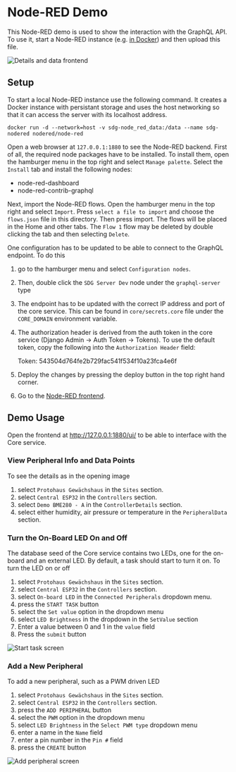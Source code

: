 # Node-RED Demo

This Node-RED demo is used to show the interaction with the GraphQL API. To use it, start a Node-RED instance (e.g. [in Docker](https://nodered.org/docs/getting-started/docker)) and then upload this file.

![Details and data frontend](./doc/details_and_data.png "Sites, controllers and peripheral overview")

## Setup

To start a local Node-RED instance use the following command. It creates a Docker instance with persistant storage and uses the host networking so that it can access the server with its localhost address.

    docker run -d --network=host -v sdg-node_red_data:/data --name sdg-nodered nodered/node-red

Open a web browser at `127.0.0.1:1880` to see the Node-RED backend. First of all, the required node packages have to be installed. To install them, open the hamburger menu in the top right and select `Manage palette`. Select the `Install` tab and install the following nodes:

- node-red-dashboard
- node-red-contrib-graphql

Next, import the Node-RED flows. Open the hamburger menu in the top right and select `Import`. Press `select a file to import` and choose the `flows.json` file in this directory. Then press import. The flows will be placed in the Home and other tabs. The `Flow 1` flow may be deleted by double clicking the tab and then selecting `Delete`.

One configuration has to be updated to be able to connect to the GraphQL endpoint. To do this
1. go to the hamburger menu and select `Configuration nodes`.
2. Then, double click the `SDG Server Dev` node under the `graphql-server` type
3. The endpoint has to be updated with the correct IP address and port of the core service. This can be found in `core/secrets.core` file under the `CORE_DOMAIN` environment variable.
4. The authorization header is derived from the auth token in the core service (Django Admin → Auth Token → Tokens). To use the default token, copy the following into the `Authorization Header` field:

    Token: 543504d764fe2b729fac541f534f10a23fca4e6f

5. Deploy the changes by pressing the deploy button in the top right hand corner.
6. Go to the [Node-RED frontend](http://127.0.0.1:1880/ui/).

## Demo Usage

Open the frontend at http://127.0.0.1:1880/ui/ to be able to interface with the Core service.

### View Peripheral Info and Data Points

To see the details as in the opening image

1. select `Protohaus Gewächshaus` in the `Sites` section.
2. select `Central ESP32` in the `Controllers` section.
3. select `Demo BME280 - A` in the `ControllerDetails` section.
4. select either humidity, air pressure or temperature in the `PeripheralData` section.

### Turn the On-Board LED On and Off

The database seed of the Core service contains two LEDs, one for the on-board and an external LED. By default, a task should start to turn it on. To turn the LED on or off

1. select `Protohaus Gewächshaus` in the `Sites` section.
2. select `Central ESP32` in the `Controllers` section.
3. select `On-board LED` in the `Connected Peripherals` dropdown menu.
4. press the `START TASK` button
5. select the `Set value` option in the dropdown menu
6. select `LED Brightness` in the dropdown in the `SetValue` section
7. Enter a value between 0 and 1 in the `value` field
8. Press the `submit` button

![Start task screen](./doc/start_task_screen.png "Start task screen")

### Add a New Peripheral

To add a new peripheral, such as a PWM driven LED

1. select `Protohaus Gewächshaus` in the `Sites` section.
2. select `Central ESP32` in the `Controllers` section.
3. press the `ADD PERIPHERAL` button
4. select the `PWM` option in the dropdown menu
5. select `LED Brightness` in the `Select PWM type` dropdown menu
6. enter a name in the `Name` field
7. enter a pin number in the `Pin #` field
8. press the `CREATE` button

![Add peripheral screen](./doc/add_peripheral_screen.png "Add peripheral screen")